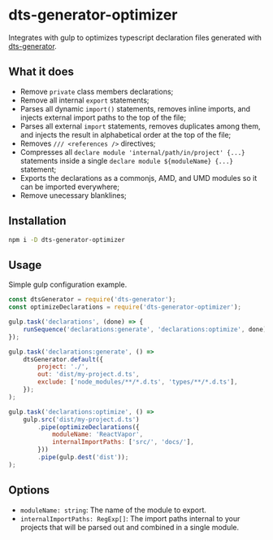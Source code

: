 # dts-generator-optimizer
Integrates with gulp to optimizes typescript declaration files generated with [dts-generator](https://github.com/SitePen/dts-generator).

## What it does
- Remove `private` class members declarations;
- Remove all internal `export` statements;
- Parses all dynamic `import()` statements, removes inline imports, and injects external import paths to the top of the file;
- Parses all external `import` statements, removes duplicates among them, and injects the result in alphabetical order at the top of the file;
- Removes `/// <references />` directives;
- Compresses all `declare module 'internal/path/in/project' {...}` statements inside a single `declare module ${moduleName} {...}` statement;
- Exports the declarations as a commonjs, AMD, and UMD modules so it can be imported everywhere;
- Remove unecessary blanklines;

## Installation
```bash
npm i -D dts-generator-optimizer
```
## Usage
Simple gulp configuration example.
```js
const dtsGenerator = require('dts-generator');
const optimizeDeclarations = require('dts-generator-optimizer');

gulp.task('declarations', (done) => {
    runSequence('declarations:generate', 'declarations:optimize', done);
});

gulp.task('declarations:generate', () =>
    dtsGenerator.default({
        project: './',
        out: 'dist/my-project.d.ts',
        exclude: ['node_modules/**/*.d.ts', 'types/**/*.d.ts'],
    });
);

gulp.task('declarations:optimize', () =>
    gulp.src('dist/my-project.d.ts')
        .pipe(optimizeDeclarations({
            moduleName: 'ReactVapor',
            internalImportPaths: ['src/', 'docs/'],
        }))
        .pipe(gulp.dest('dist'));
);
```

## Options
- `moduleName: string`: The name of the module to export.
- `internalImportPaths: RegExp[]`: The import paths internal to your projects that will be parsed out and combined in a single module.